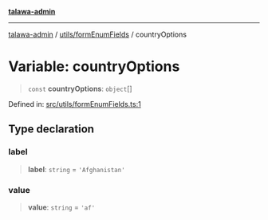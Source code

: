 [**talawa-admin**](../../../README.md)

***

[talawa-admin](../../../README.md) / [utils/formEnumFields](../README.md) / countryOptions

# Variable: countryOptions

> `const` **countryOptions**: `object`[]

Defined in: [src/utils/formEnumFields.ts:1](https://github.com/bint-Eve/talawa-admin/blob/3ea1bc8148fd1f2efa92a17958ea5a5df0d9cc86/src/utils/formEnumFields.ts#L1)

## Type declaration

### label

> **label**: `string` = `'Afghanistan'`

### value

> **value**: `string` = `'af'`
